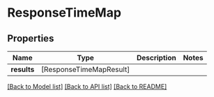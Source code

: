 # ResponseTimeMap

## Properties
Name | Type | Description | Notes
------------ | ------------- | ------------- | -------------
**results** | [ResponseTimeMapResult] |  | 

[[Back to Model list]](../README.md#documentation-for-models) [[Back to API list]](../README.md#documentation-for-api-endpoints) [[Back to README]](../README.md)



